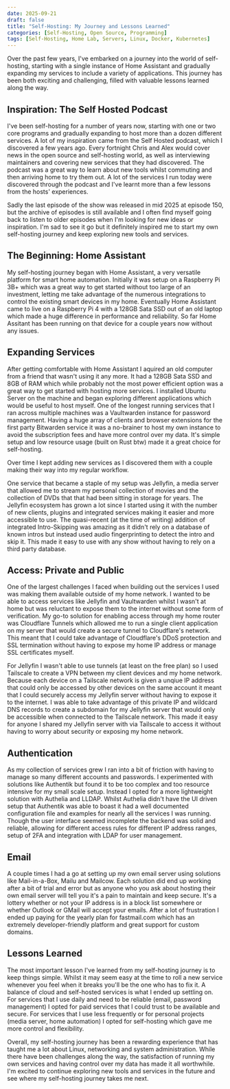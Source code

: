 ```yaml
---
date: 2025-09-21
draft: false
title: "Self-Hosting: My Journey and Lessons Learned"
categories: [Self-Hosting, Open Source, Programming]
tags: [Self-Hosting, Home Lab, Servers, Linux, Docker, Kubernetes]
---
```


Over the past few years, I've embarked on a journey into the world of self-hosting, starting with a single instance of Home Assistant and gradually expanding my services to include a variety of applications. This journey has been both exciting and challenging, filled with valuable lessons learned along the way.

## Inspiration: The Self Hosted Podcast

I've been self-hosting for a number of years now, starting with one or two core programs and gradually expanding to host more than a dozen different services. A lot of my inspiration came from the Self Hosted podcast, which I discovered a few years ago. Every fortnight Chris and Alex would cover news in the open source and self-hosting world, as well as interviewing maintainers and covering new services that they had discovered. The podcast was a great way to learn about new tools whilst commuting and then arriving home to try them out. A lot of the services I run today were discovered through the podcast and I've learnt more than a few lessons from the hosts' experiences.

Sadly the last episode of the show was released in mid 2025 at episode 150, but the archive of episodes is still available and I often find myself going back to listen to older episodes when I'm looking for new ideas or inspiration. I'm sad to see it go but it definitely inspired me to start my own self-hosting journey and keep exploring new tools and services.

## The Beginning: Home Assistant

My self-hosting journey began with Home Assistant, a very versatile platform for smart home automation. Initially it was setup on a Raspberry Pi 3B+ which was a great way to get started without too large of an investment, letting me take advantage of the numerous integrations to control the existing smart devices in my home. Eventually Home Assistant came to live on a Raspberry Pi 4 with a 128GB Sata SSD out of an old laptop which made a huge difference in performance and reliability. So far Home Assitant has been running on that device for a couple years now without any issues.

## Expanding Services

After getting comfortable with Home Assistant I aquired an old computer from a friend that wasn't using it any more. It had a 128GB Sata SSD and 8GB of RAM which while probably not the most power efficient option was a great way to get started with hosting more services. I installed Ubuntu Server on the machine and began exploring different applications which would be useful to host myself. One of the longest running services that I ran across multiple machines was a Vaultwarden instance for password management. Having a huge array of clients and browser extensions for the first party Bitwarden service it was a no-brainer to host my own instance to avoid the subscription fees and have more control over my data. It's simple setup and low resource usage (built on Rust btw) made it a great choice for self-hosting.

Over time I kept adding new services as I discovered them with a couple making their way into my regular workflow. 

One service that became a staple of my setup was Jellyfin, a media server that allowed me to stream my personal collection of movies and the collection of DVDs that that had been sitting in storage for years. The Jellyfin ecosystem has grown a lot since I started using it with the number of new clients, plugins and integrated services making it easier and more accessible to use. The quasi-recent (at the time of writing) addition of integrated Intro-Skipping was amazing as it didn't rely on a database of known intros but instead used audio fingerprinting to detect the intro and skip it. This made it easy to use with any show without having to rely on a third party database.

## Access: Private and Public

One of the largest challenges I faced when building out the services I used was making them available outside of my home network. I wanted to be able to access services like Jellyfin and Vaultwarden whilst I wasn't at home but was reluctant to expose them to the internet without some form of verification. My go-to solution for enabling access through my home router was Cloudflare Tunnels which allowed me to run a single client application on my server that would create a secure tunnel to Cloudflare's network. This meant that I could take advantage of Cloudflare's DDoS protection and SSL termination without having to expose my home IP address or manage SSL certificates myself.

For Jellyfin I wasn't able to use tunnels (at least on the free plan) so I used Tailscale to create a VPN between my client devices and my home network. Because each device on a Tailscale network is given a unqiue IP address that could only be accessed by other devices on the same account it meant that I could securely access my Jellyfin server without having to expose it to the internet. I was able to take advantage of this private IP and wildcard DNS records to create a subdomain for my Jellyfin server that would only be accessible when connected to the Tailscale network. This made it easy for anyone I shared my Jellyfin server with via Tailscale to access it without having to worry about security or exposing my home network.

## Authentication

As my collection of services grew I ran into a bit of friction with having to manage so many different accounts and passwords. I experimented with solutions like Authentik but found it to be too complex and too resource intensive for my small scale setup. Instead I opted for a more lightweight solution with Authelia and LLDAP. Whilst Authelia didn't have the UI driven setup that Authentik was able to boast it had a well documented configuration file and examples for nearly all the services I was running. Though the user interface seemed incomplete the backend was solid and reliable, allowing for different access rules for different IP address ranges, setup of 2FA and integration with LDAP for user management.

## Email

A couple times I had a go at setting up my own email server using solutions like Mail-in-a-Box, Mailu and Mailcow. Each solution did end up working after a bit of trial and error but as anyone who you ask about hosting their own email server will tell you it's a pain to maintain and keep secure. It's a lottery whether or not your IP address is in a block list somewhere or whether Outlook or GMail will accept your emails. After a lot of frustration I ended up paying for the yearly plan for fastmail.com which has an extremely developer-friendly platform and great support for custom domains. 

## Lessons Learned

The most important lesson I've learned from my self-hosting journey is to keep things simple. Whilst it may seem easy at the time to roll a new service whenever you feel when it breaks you'll be the one who has to fix it. A balance of cloud and self-hosted services is what I ended up settling on. For services that I use daily and need to be reliable (email, password management) I opted for paid services that I could trust to be available and secure. For services that I use less frequently or for personal projects (media server, home automation) I opted for self-hosting which gave me more control and flexibility.

Overall, my self-hosting journey has been a rewarding experience that has taught me a lot about Linux, networking and system administration. While there have been challenges along the way, the satisfaction of running my own services and having control over my data has made it all worthwhile. I'm excited to continue exploring new tools and services in the future and see where my self-hosting journey takes me next.